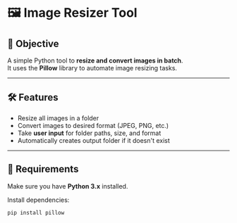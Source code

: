 # 🖼️ Image Resizer Tool

## 📌 Objective
A simple Python tool to **resize and convert images in batch**.  
It uses the **Pillow** library to automate image resizing tasks.

---

## 🛠️ Features
- Resize all images in a folder
- Convert images to desired format (JPEG, PNG, etc.)
- Take **user input** for folder paths, size, and format
- Automatically creates output folder if it doesn't exist

---

## 📂 Requirements
Make sure you have **Python 3.x** installed.

Install dependencies:
```bash
pip install pillow
